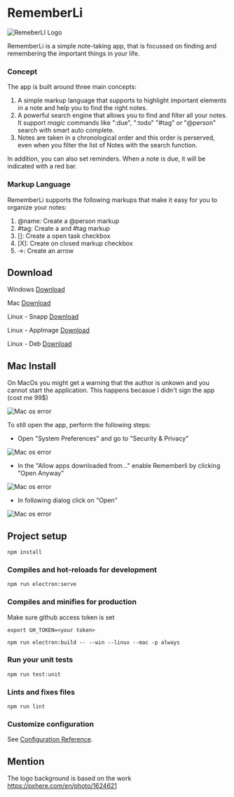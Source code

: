 # RememberLi

![RemeberLI Logo](https://github.com/KlausSchaefers/rememberli/blob/main/src/assets/Logo_Window_Circle_R_Triangle_Small.png)

 RememberLi is a simple note-taking app, that is focussed on finding and remembering the important things in your life.

### Concept

The app is built around three main concepts:

1. A simple markup language that supports to highlight important elements in a note and help you to find the right notes.
2. A powerful search engine that allows you to find and filter all your notes. It support *magic* commands like ":due", ":todo" "#tag" or "@person" search with smart auto complete.
3. Notes are taken in a chronological order and this order is perserved, even when you filter the list of Notes with the search function.

In addition, you can also set reminders. When a note is due, it will be indicated with a red bar.

### Markup Language

RememberLi supports the following markups that make it easy for you to organize your notes:

1. @name: Create a @person markup
2. #tag: Create a and #tag markup
3. []: Create a open task checkbox 
4. [X]: Create on closed markup checkbox 
5. ->: Create an arrow

## Download
Windows [Download](https://github.com/KlausSchaefers/rememberli/releases/download/v1.0.13/RememberLi-Setup-1.0.13.exe)

Mac [Download](https://github.com/KlausSchaefers/rememberli/releases/download/v1.0.13/RememberLi-1.0.13.dmg)

Linux - Snapp [Download](https://github.com/KlausSchaefers/rememberli/releases/download/v1.0.13/RememberLi_1.0.13_amd64.snap)

Linux - AppImage [Download](https://github.com/KlausSchaefers/rememberli/releases/download/v1.0.13/RememberLi-1.0.13.AppImage)

Linux - Deb [Download](https://github.com/KlausSchaefers/rememberli/releases/download/v1.0.13/RememberLi_1.0.13_amd64.deb)

## Mac Install 

On MacOs you might get a warning that the author is unkown and you cannot start the application. This happens becasue I didn't sign the app (cost me 99$)

![Mac os error](https://github.com/KlausSchaefers/rememberli/blob/main/src/assets/MacError1.png)

To still open the app, perform the following steps:

- Open "System Preferences" and go to "Security & Privacy"

![Mac os error](https://github.com/KlausSchaefers/rememberli/blob/main/src/assets/MacError2.png)

- In the "Allow apps downloaded from..." enable Rememberli by clicking "Open Anyway"

![Mac os error](https://github.com/KlausSchaefers/rememberli/blob/main/src/assets/MacError3.png)

- In following dialog click on "Open"

![Mac os error](https://github.com/KlausSchaefers/rememberli/blob/main/src/assets/MacError4.png)

## Project setup
```
npm install
```

### Compiles and hot-reloads for development
```
npm run electron:serve 
```

### Compiles and minifies for production

Make sure github access token is set

```
export GH_TOKEN=<your token>
```

```
npm run electron:build -- --win --linux --mac -p always
```

### Run your unit tests
```
npm run test:unit
```

### Lints and fixes files
```
npm run lint
```

### Customize configuration
See [Configuration Reference](https://cli.vuejs.org/config/).



## Mention
The logo background is based on the work https://pxhere.com/en/photo/1624621
